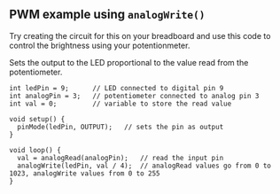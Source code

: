 ## PWM example using `analogWrite()`

Try creating the circuit for this on your breadboard and use this code to control the brightness using your potentionmeter.

Sets the output to the LED proportional to the value read from the potentiometer.

```
int ledPin = 9;      // LED connected to digital pin 9
int analogPin = 3;   // potentiometer connected to analog pin 3
int val = 0;         // variable to store the read value

void setup() {
  pinMode(ledPin, OUTPUT);   // sets the pin as output
}

void loop() {
  val = analogRead(analogPin);   // read the input pin
  analogWrite(ledPin, val / 4);  // analogRead values go from 0 to 1023, analogWrite values from 0 to 255
}
```